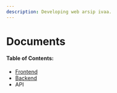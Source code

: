 ```yaml
---
description: Developing web arsip ivaa.
---
```


# Documents

#### Table of Contents:

* [Frontend](documents/frontend/)
* [Backend](documents/backend/)
* API
